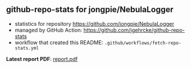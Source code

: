 ## github-repo-stats for jongpie/NebulaLogger

- statistics for repository https://github.com/jongpie/NebulaLogger
- managed by GitHub Action: https://github.com/jgehrcke/github-repo-stats
- workflow that created this README: `.github/workflows/fetch-repo-stats.yml`

**Latest report PDF**: [report.pdf](https://github.com/jongpie/NebulaLogger/raw/github-repo-stats/jongpie/NebulaLogger/latest-report/report.pdf)

